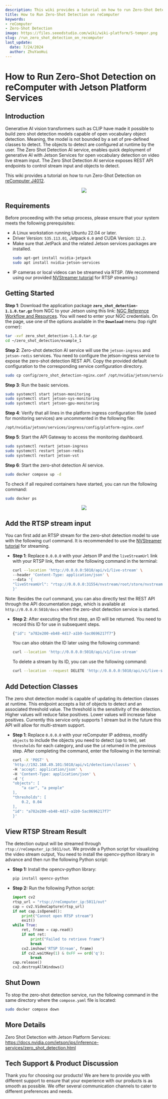 ```yaml
---
description: This wiki provides a tutorial on how to run Zero-Shot Detection on reComputer Jetson.
title: How to Run Zero-Shot Detection on reComputer
keywords:
- reComputer
- Zero-Shot Detection
image: https://files.seeedstudio.com/wiki/wiki-platform/S-tempor.png
slug: /run_zero_shot_detection_on_recomputer
last_update:
  date: 7/24/2024
  author: ZhuYaoHui
---
```


# How to Run Zero-Shot Detection on reComputer with Jetson Platform Services

## Introduction
Generative AI vision transformers such as CLIP have made it possible to build zero shot detection models capable of open vocabulary object detection. Meaning, the model is not bounded by a set of pre-defined classes to detect. The objects to detect are configured at runtime by the user. The Zero Shot Detection AI service, enables quick deployment of generative AI with Jetson Services for open vocabulary detection on video live stream input. The Zero Shot Detection AI service exposes REST API endpoints to control stream input and objects to detect.

This wiki provides a tutorial on how to run Zero-Shot Detection on [reComputer J4012](https://www.seeedstudio.com/reComputer-J4012-p-5586.html).

<div align="center">
    <img width={900} 
     src="https://files.seeedstudio.com/wiki/reComputer/Application/zero_shot_detection/fig1.gif" />
</div>

## Requirements
Before proceeding with the setup process, please ensure that your system meets the following prerequisites:
- A Linux workstation running Ubuntu 22.04 or later.
- Driver Version: `535.113.01`, Jetpack `6.0` and CUDA Version: `12.2`.
- Make sure that JetPack and the related Jetson services packages are installed.
  ```bash
  sudo apt-get install nvidia-jetpack
  sudo apt install nvidia-jetson-services
  ```
- IP cameras or local videos can be streamed via RTSP. (We recommend using our provided [NVStreamer tutorial](/getting_started_with_nvstreamer) for RTSP streaming.)

## Getting Started

**Step 1**: Download the application package **`zero_shot_detection-1.1.0.tar.gz`** from NGC to your Jetson using this link: [NGC Reference Workflow and Resources](https://catalog.ngc.nvidia.com/orgs/nvidia/teams/jps/resources/reference-workflow-and-resources). You will need to enter your NGC credentials. On the page, use one of the options available in the **`Download`** menu (top right corner):
```bash
tar -xvf zero_shot_detection-1.1.0.tar.gz
cd ~/zero_shot_detection/example_1
```
**Step 2**: Zero-shot detection AI service will use the `jetson-ingress` and `jetson-redis` services. You need to configure the jetson-ingress service to expose the zero-shot detection REST API. Copy the provided default configuration to the corresponding service configuration directory.
```bash
sudo cp config/zero_shot_detection-nginx.conf /opt/nvidia/jetson/services/ingress/config
```
**Step 3**: Run the basic services.
```bash
sudo systemctl start jetson-monitoring
sudo systemctl start jetson-sys-monitoring
sudo systemctl start jetson-gpu-monitoring
```
**Step 4**: Verify that all lines in the platform ingress configuration file (used for monitoring services) are uncommented in the following file:
```bash
/opt/nvidia/jetson/services/ingress/config/platform-nginx.conf
```
**Step 5**: Start the API Gateway to access the monitoring dashboard.
```bash
sudo systemctl restart jetson-ingress
sudo systemctl restart jetson-redis
sudo systemctl restart jetson-vst
```
**Step 6**: Start the zero-shot detection AI service.
```bash
sudo docker compose up -d
```
To check if all required containers have started, you can run the following command:
```bash
sudo docker ps
```
<div align="center">
    <img width={1000} 
     src="https://files.seeedstudio.com/wiki/reComputer/Application/zero_shot_detection/fig2.png" />
</div>

## Add the RTSP stream input
You can first add an RTSP stream for the zero-shot detection model to use with the following curl command. It is recommended to use the [NVStreamer tutorial](/getting_started_with_nvstreamer) for streaming.
- **Step 1**: Replace `0.0.0.0` with your Jetson IP and the `liveStreamUrl` link with your RTSP link, then enter the following command in the terminal:
    ```bash
    curl --location 'http://0.0.0.0:5010/api/v1/live-stream' \
    --header 'Content-Type: application/json' \
    --data '{
    "liveStreamUrl": "rtsp://0.0.0.0:31554/nvstream/root/store/nvstreamer_videos/car.mp4"
    }'
    ```
Note: Besides the curl command, you can also directly test the REST API through the API documentation page, which is available at `http://0.0.0.0:5010/docs` when the zero-shot detection service is started. 

- **Step 2**: After executing the first step, an ID will be returned. You need to record this ID for use in subsequent steps.
    ```bash
    {"id": "a782e200-eb48-4d17-a1b9-5ac0696217f7"}
    ```
    You can also obtain the ID later using the following command:

    ```bash
    curl --location 'http://0.0.0.0:5010/api/v1/live-stream'
    ```
    To delete a stream by its ID, you can use the following command:
    ```bash
    curl --location --request DELETE 'http://0.0.0.0:5010/api/v1/live-stream/{id}'
    ```
## Add Detection Classes
The zero shot detection model is capable of updating its detection classes at runtime. This endpoint accepts a list of objects to detect and an associated threshold value. The threshold is the sensitivity of the detection. Higher values will reduce false positives. Lower values will increase false positives. Currently this service only supports 1 stream but in the future this API will allow for multi-stream support.
- **Step 1**: Replace `0.0.0.0` with your reComputer IP address, modify `objects` to include the objects you need to detect (up to ten), set `thresholds` for each category, and use the `id` returned in the previous step. After completing the command, enter the following in the terminal:
    ```bash
    curl -X 'POST' \
    'http://192.168.49.101:5010/api/v1/detection/classes' \
    -H 'accept: application/json' \
    -H 'Content-Type: application/json' \
    -d '{
    "objects": [
        "a car", "a people"
    ],
    "thresholds": [
        0.2, 0.04
    ],
    "id": "a782e200-eb48-4d17-a1b9-5ac0696217f7"
    }'
    ```
## View RTSP Stream Result
The detection output will be streamed through `rtsp://reComputer_ip:5011/out`. We provide a Python script for visualizing the video stream output, You need to install the opencv-python library in advance and then run the following Python script:
- **Step 1:** Install the opencv-python library:
    ```bash
    pip install opencv-python
    ```
- **Step 2:** Run the following Python script:
    ```python
    import cv2
    rtsp_url = "rtsp://reComputer_ip:5011/out"
    cap = cv2.VideoCapture(rtsp_url)
    if not cap.isOpened():
        print("Cannot open RTSP stream")
        exit()
    while True:
        ret, frame = cap.read()
        if not ret:
            print("Failed to retrieve frame")
            break
        cv2.imshow('RTSP Stream', frame)
        if cv2.waitKey(1) & 0xFF == ord('q'):
            break
    cap.release()
    cv2.destroyAllWindows()
    ```

## Shut Down
To stop the zero-shot detection service, run the following command in the same directory where the `compose.yaml` file is located:
```bash
sudo docker compose down
```

## More Details
Zero Shot Detection with Jetson Platform Services: https://docs.nvidia.com/jetson/jps/inference-services/zero_shot_detection.html

## Tech Support & Product Discussion

Thank you for choosing our products! We are here to provide you with different support to ensure that your experience with our products is as smooth as possible. We offer several communication channels to cater to different preferences and needs.

<div class="button_tech_support_container">
<a href="https://forum.seeedstudio.com/" class="button_forum"></a> 
<a href="https://www.seeedstudio.com/contacts" class="button_email"></a>
</div>

<div class="button_tech_support_container">
<a href="https://discord.gg/eWkprNDMU7" class="button_discord"></a> 
<a href="https://github.com/Seeed-Studio/wiki-documents/discussions/69" class="button_discussion"></a>
</div>